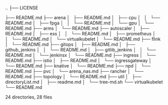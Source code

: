 ..
├── LICENSE

├── README.md
├── arena
│   ├── README.md
│   ├── cpu
│   │   └── README.md
│   ├── fpga
│   │   └── README.md
│   └── gpu
│       └── README.md
├── arms
│   └── README.md
├── autoscaler
│   ├── README.md
│   ├── ess
│   │   └── README.md
│   ├── prometheus
│   │   └── README.md
│   └── virtualkubelet
│       └── README.md
├── flink
│   └── README.md
├── gitops
│   ├── README.md
│   ├── github_jenkins
│   │   └── README.md
│   ├── gitlib_jenkins
│   │   └── README.md
│   └── jenkinsx
│       └── README.md
├── ingress
│   └── README.md
├── istio
│   ├── README.md
│   └── ingressgateway
│       └── README.md
├── knative
│   └── README.md
├── npd
│   └── README.md
├── pvc
│   └── arena_nas.md
├── rancher
│   └── README.md
├── topology
│   └── README.md
├── util
│   ├── directoryList.md
│   ├── readme.md
│   └── tree-md.sh
└── virtualkubelet
    └── README.md

24 directories, 28 files
